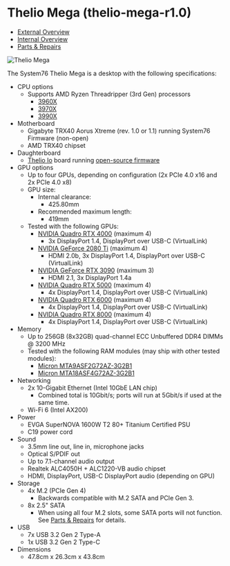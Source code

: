 # Thelio Mega (thelio-mega-r1.0)

- [External Overview](./external-overview.md)
- [Internal Overview](./internal-overview.md)
- [Parts & Repairs](./repairs.md)

![Thelio Mega](./img/thelio-mega-r1.0.webp)

The System76 Thelio Mega is a desktop with the following specifications:

- CPU options
    - Supports AMD Ryzen Threadripper (3rd Gen) processors
        - [3960X](https://www.amd.com/en/products/cpu/amd-ryzen-threadripper-3960x)
        - [3970X](https://www.amd.com/en/products/cpu/amd-ryzen-threadripper-3970x)
        - [3990X](https://www.amd.com/en/products/cpu/amd-ryzen-threadripper-3990x)
- Motherboard
    - Gigabyte TRX40 Aorus Xtreme (rev. 1.0 or 1.1) running System76 Firmware (non-open)
    - AMD TRX40 chipset
- Daughterboard
    - [Thelio Io](https://github.com/system76/thelio-io) board running [open-source firmware](https://github.com/system76/thelio-io-firmware)
- GPU options 
    - Up to four GPUs, depending on configuration (2x PCIe 4.0 x16 and 2x PCIe 4.0 x8)
    - GPU size: 
        - Internal clearance:
            - 425.80mm
        - Recommended maximum length:
            - 419mm
    - Tested with the following GPUs:
        - [NVIDIA Quadro RTX 4000](https://www.nvidia.com/en-us/design-visualization/quadro/rtx-4000/) (maximum 4)
            - 3x DisplayPort 1.4, DisplayPort over USB-C (VirtualLink)
        - [NVIDIA GeForce 2080 Ti](https://www.nvidia.com/en-us/geforce/graphics-cards/rtx-2080-ti/) (maximum 4)
            - HDMI 2.0b, 3x DisplayPort 1.4, DisplayPort over USB-C (VirtualLink)
        - [NVIDIA GeForce RTX 3090](https://www.nvidia.com/en-us/geforce/graphics-cards/30-series/rtx-3090/) (maximum 3)
            - HDMI 2.1, 3x DisplayPort 1.4a
        - [NVIDIA Quadro RTX 5000](https://www.nvidia.com/en-us/design-visualization/quadro/rtx-5000/) (maximum 4)
            - 4x DisplayPort 1.4, DisplayPort over USB-C (VirtualLink)
        - [NVIDIA Quadro RTX 6000](https://www.nvidia.com/en-us/design-visualization/quadro/rtx-6000/) (maximum 4)
            - 4x DisplayPort 1.4, DisplayPort over USB-C (VirtualLink)
        - [NVIDIA Quadro RTX 8000](https://www.nvidia.com/en-us/design-visualization/quadro/rtx-8000/) (maximum 4)
            - 4x DisplayPort 1.4, DisplayPort over USB-C (VirtualLink)
- Memory
    - Up to 256GB (8x32GB) quad-channel ECC Unbuffered DDR4 DIMMs @ 3200 MHz
    - Tested with the following RAM modules (may ship with other tested modules):
        - [Micron MTA9ASF2G72AZ-3G2B1](https://www.micron.com/products/dram-modules/udimm/part-catalog/mta9asf2g72az-3g2/mta9asf2g72az-3g2b1)
        - [Micron MTA18ASF4G72AZ-3G2B1](https://www.micron.com/products/dram-modules/udimm/part-catalog/mta18asf4g72az-3g2/mta18asf4g72az-3g2b1)
- Networking
    - 2x 10-Gigabit Ethernet (Intel 10GbE LAN chip)
        - Combined total is 10Gbit/s; ports will run at 5Gbit/s if used at the same time.
    - Wi-Fi 6 (Intel AX200)
- Power
    - EVGA SuperNOVA 1600W T2 80+ Titanium Certified PSU
    - C19 power cord
- Sound
    - 3.5mm line out, line in, microphone jacks
    - Optical S/PDIF out
    - Up to 7.1-channel audio output
    - Realtek ALC4050H + ALC1220-VB audio chipset
    - HDMI, DisplayPort, USB-C DisplayPort audio (depending on GPU)
- Storage
    - 4x M.2 (PCIe Gen 4)
        - Backwards compatible with M.2 SATA and PCIe Gen 3.
    - 8x 2.5" SATA
        - When using all four M.2 slots, some SATA ports will not function. See [Parts & Repairs](./repairs.md) for details.
- USB
    - 7x USB 3.2 Gen 2 Type-A
    - 1x USB 3.2 Gen 2 Type-C
- Dimensions
    - 47.8cm x 26.3cm x 43.8cm
